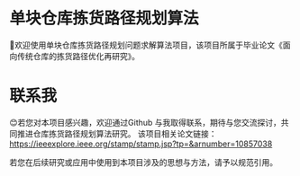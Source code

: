 # 单块仓库拣货路径规划算法

:wave:欢迎使用单块仓库拣货路径规划问题求解算法项目，该项目所属于毕业论文《面向传统仓库的拣货路径优化再研究》。

# 联系我
:blush:若您对本项目感兴趣，欢迎通过Github 与我取得联系，期待与您交流探讨，共同推进仓库拣货路径规划算法研究。
该项目相关论文链接：https://ieeexplore.ieee.org/stamp/stamp.jsp?tp=&arnumber=10857038

若您在后续研究或应用中使用到本项目涉及的思想与方法，请予以规范引用。
